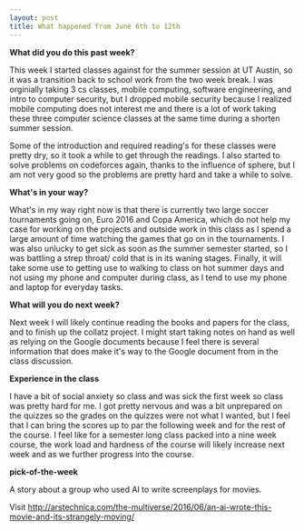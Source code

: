 ```yaml
---
layout: post
title: What happened from June 6th to 12th
---
```


**What did you do this past week?**

  This week I started classes against for the summer session at UT Austin, so it was a transition back to school work from the two week break. I was orginially taking 3 cs classes, mobile computing, software engineering, and intro to computer security, but I dropped mobile security because I realized mobile computing does not interest me and there is a lot of work taking these three computer science classes at the same time during a shorten summer session.
  
Some of the introduction and required reading's for these classes were pretty dry, so it took a while to get through the readings. I also started to solve problems on codeforces again, thanks to the influence of sphere, but I am not very good so the problems are pretty hard and take a while to solve.
  
 **What's in your way?**

  What's in my way right now is that there is currently two large soccer tournaments going on, Euro 2016 and Copa America, which do not help my case for working on the projects and outside work in this class as I spend a large amount of time watching the games that go on in the tournaments. I was also unlucky to get sick as soon as the summer semester started, so I was battling a strep throat/ cold that is in its waning stages. Finally, it will take some use to getting use to walking to class on hot summer days and not using my phone and computer during class, as I tend to use my phone and laptop for everyday tasks.

**What will you do next week?**

  Next week I will likely continue reading the books and papers for the class, and to finish up the collatz project. I might start taking notes on hand as well as relying on the Google documents because I feel there is several information that does make it's way to the Google document from in the class discussion.
  
 **Experience in the class**

  I have a bit of social anxiety so class and was sick the first week so class was pretty hard for me. I got pretty nervous and was a bit unprepared on the quizzes so the grades on the quizzes were not what I wanted, but I feel that I can bring the scores up to par the following week and for the rest of the course. I feel like for a semester long class packed into a nine week course, the work load and hardness of the course will likely increase next week and as we further progress into the course.
  
**pick-of-the-week**
 
A story about a group who used AI to write screenplays for movies.

Visit http://arstechnica.com/the-multiverse/2016/06/an-ai-wrote-this-movie-and-its-strangely-moving/
 
